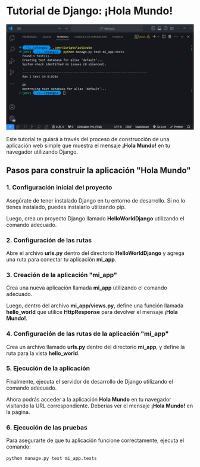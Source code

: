 # Tutorial de Django: ¡Hola Mundo!

<div align="center">

![Django Framework](./img/Captura%20de%20pantalla%202024-03-15%20193622.png)

</div>

Este tutorial te guiará a través del proceso de construcción de una aplicación web simple que muestra el mensaje **¡Hola Mundo!** en tu navegador utilizando Django.

## Pasos para construir la aplicación "Hola Mundo"

### 1. Configuración inicial del proyecto

Asegúrate de tener instalado Django en tu entorno de desarrollo. Si no lo tienes instalado, puedes instalarlo utilizando pip.

Luego, crea un proyecto Django llamado **HelloWorldDjango** utilizando el comando adecuado.

### 2. Configuración de las rutas

Abre el archivo **urls.py** dentro del directorio **HelloWorldDjango** y agrega una ruta para conectar tu aplicación **mi_app**.

### 3. Creación de la aplicación "mi_app"

Crea una nueva aplicación llamada **mi_app** utilizando el comando adecuado.

Luego, dentro del archivo **mi_app/views.py**, define una función llamada **hello_world** que utilice **HttpResponse** para devolver el mensaje **¡Hola Mundo!**.

### 4. Configuración de las rutas de la aplicación "mi_app"

Crea un archivo llamado **urls.py** dentro del directorio **mi_app**, y define la ruta para la vista **hello_world**.

### 5. Ejecución de la aplicación

Finalmente, ejecuta el servidor de desarrollo de Django utilizando el comando adecuado.

Ahora podrás acceder a la aplicación **Hola Mundo** en tu navegador visitando la URL correspondiente. Deberías ver el mensaje **¡Hola Mundo!** en la página.

### 6. Ejecución de las pruebas

Para asegurarte de que tu aplicación funcione correctamente, ejecuta el comando:

``` bash
python manage.py test mi_app.tests
```